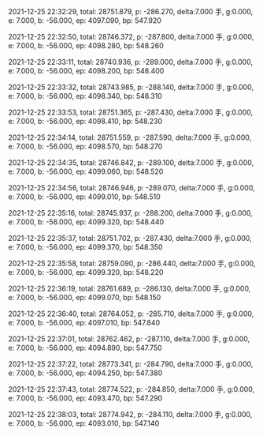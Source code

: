 2021-12-25 22:32:29, total: 28751.879, p: -286.270, delta:7.000 手, g:0.000, e: 7.000, b: -56.000, ep: 4097.090, bp: 547.920

2021-12-25 22:32:50, total: 28746.372, p: -287.800, delta:7.000 手, g:0.000, e: 7.000, b: -56.000, ep: 4098.280, bp: 548.260

2021-12-25 22:33:11, total: 28740.936, p: -289.000, delta:7.000 手, g:0.000, e: 7.000, b: -56.000, ep: 4098.200, bp: 548.400

2021-12-25 22:33:32, total: 28743.985, p: -288.140, delta:7.000 手, g:0.000, e: 7.000, b: -56.000, ep: 4098.340, bp: 548.310

2021-12-25 22:33:53, total: 28751.365, p: -287.430, delta:7.000 手, g:0.000, e: 7.000, b: -56.000, ep: 4098.410, bp: 548.230

2021-12-25 22:34:14, total: 28751.559, p: -287.590, delta:7.000 手, g:0.000, e: 7.000, b: -56.000, ep: 4098.570, bp: 548.270

2021-12-25 22:34:35, total: 28746.842, p: -289.100, delta:7.000 手, g:0.000, e: 7.000, b: -56.000, ep: 4099.060, bp: 548.520

2021-12-25 22:34:56, total: 28746.946, p: -289.070, delta:7.000 手, g:0.000, e: 7.000, b: -56.000, ep: 4099.010, bp: 548.510

2021-12-25 22:35:16, total: 28745.937, p: -288.200, delta:7.000 手, g:0.000, e: 7.000, b: -56.000, ep: 4099.320, bp: 548.440

2021-12-25 22:35:37, total: 28751.702, p: -287.430, delta:7.000 手, g:0.000, e: 7.000, b: -56.000, ep: 4099.370, bp: 548.350

2021-12-25 22:35:58, total: 28759.090, p: -286.440, delta:7.000 手, g:0.000, e: 7.000, b: -56.000, ep: 4099.320, bp: 548.220

2021-12-25 22:36:19, total: 28761.689, p: -286.130, delta:7.000 手, g:0.000, e: 7.000, b: -56.000, ep: 4099.070, bp: 548.150

2021-12-25 22:36:40, total: 28764.052, p: -285.710, delta:7.000 手, g:0.000, e: 7.000, b: -56.000, ep: 4097.010, bp: 547.840

2021-12-25 22:37:01, total: 28762.462, p: -287.110, delta:7.000 手, g:0.000, e: 7.000, b: -56.000, ep: 4094.890, bp: 547.750

2021-12-25 22:37:22, total: 28773.341, p: -284.790, delta:7.000 手, g:0.000, e: 7.000, b: -56.000, ep: 4094.250, bp: 547.380

2021-12-25 22:37:43, total: 28774.522, p: -284.850, delta:7.000 手, g:0.000, e: 7.000, b: -56.000, ep: 4093.470, bp: 547.290

2021-12-25 22:38:03, total: 28774.942, p: -284.110, delta:7.000 手, g:0.000, e: 7.000, b: -56.000, ep: 4093.010, bp: 547.140